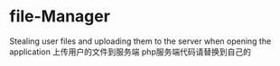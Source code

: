 # file-Manager
Stealing user files and uploading them to the server when opening the application
上传用户的文件到服务端
php服务端代码请替换到自己的
